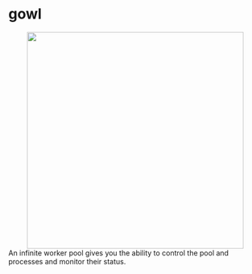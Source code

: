 # gowl
<div  align="center"><img src="https://github.com/hamed-yousefi/gowl/blob/master/docs/images/process-pool.png" width="430" ></div>
An infinite worker pool gives you the ability to control the pool and processes and monitor their status.
